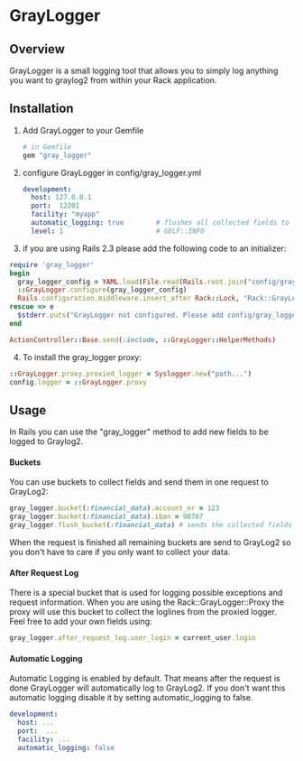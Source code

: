# GrayLogger

## Overview

GrayLogger is a small logging tool that allows you to simply log anything you want to graylog2 from within your Rack application.

## Installation

1. Add GrayLogger to your Gemfile

	```ruby
	# in Gemfile
	gem "gray_logger"
	```

2. configure GrayLogger in config/gray_logger.yml
   ```yaml
   development:
     host: 127.0.0.1
     port:  12201
     facility: "myapp"
     automatic_logging: true        # flushes all collected fields to graylog after request
     level: 1                       # GELF::INFO
   ```

3. if you are using Rails 2.3 please add the following code to an initializer:
  ```ruby
  require 'gray_logger'
  begin
    gray_logger_config = YAML.load(File.read(Rails.root.join("config/gray_logger.yml")))[Rails.env]
    ::GrayLogger.configure(gray_logger_config)
    Rails.configuration.middleware.insert_after Rack::Lock, "Rack::GrayLogger::Middleware", :configuration => gray_logger_config
  rescue => e
    $stderr.puts("GrayLogger not configured. Please add config/gray_logger.yml")
  end

  ActionController::Base.send(:include, ::GrayLogger::HelperMethods)
  ````

4. To install the gray_logger proxy:
  ````ruby
  ::GrayLogger.proxy.proxied_logger = Syslogger.new("path...")
  config.logger = ::GrayLogger.proxy
  ````

## Usage

In Rails you can use the "gray_logger" method to add new fields to be logged to Graylog2.

#### Buckets
You can use buckets to collect fields and send them in one request to GrayLog2:

````ruby
gray_logger.bucket(:financial_data).account_nr = 123
gray_logger.bucket(:financial_data).iban = 98767
gray_logger.flush_bucket(:financial_data) # sends the collected fields as one log message to GrayLog2 and clears the bucket
````
When the request is finished all remaining buckets are send to GrayLog2 so you don't have to care if you only want to collect your data.

#### After Request Log

There is a special bucket that is used for logging possible exceptions and request information.
When you are using the Rack::GrayLogger::Proxy the proxy will use this bucket to collect the loglines
from the proxied logger. Feel free to add your own fields using:

````ruby
gray_logger.after_request_log.user_login = current_user.login
````

#### Automatic Logging

Automatic Logging is enabled by default. That means after the request is done GrayLogger will automatically
log to GrayLog2. If you don't want this automatic logging disable it by setting automatic_logging to false.

````yaml
development:
  host: ...
  port:  ...
  facility: ...
  automatic_logging: false
````

